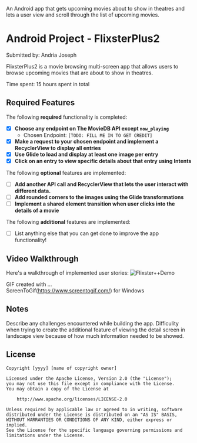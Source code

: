 An Android app that gets upcoming movies about to show in theatres and lets a user view and scroll through the list of upcoming movies.
# Android Project - FlixsterPlus2

Submitted by: Andria Joseph

FlixsterPlus2 is a movie browsing multi-screen app that allows users to browse upcoming movies that are about to show in theatres.

Time spent: 15 hours spent in total

## Required Features

The following **required** functionality is completed:

- [x] **Choose any endpoint on The MovieDB API except `now_playing`**
  - Chosen Endpoint: `[TODO: FILL ME IN TO GET CREDIT]`
- [x] **Make a request to your chosen endpoint and implement a RecyclerView to display all entries**
- [x] **Use Glide to load and display at least one image per entry**
- [x] **Click on an entry to view specific details about that entry using Intents**

The following **optional** features are implemented:

- [ ] **Add another API call and RecyclerView that lets the user interact with different data.** 
- [ ] **Add rounded corners to the images using the Glide transformations**
- [ ] **Implement a shared element transition when user clicks into the details of a movie**

The following **additional** features are implemented:

- [ ] List anything else that you can get done to improve the app functionality!

## Video Walkthrough

Here's a walkthrough of implemented user stories:
![Flixster++Demo](https://github.com/andria-joseph/FlixsterPlus2/assets/104771992/cfd84052-a321-4ed8-9ad5-7967702336c7)

GIF created with ...  
ScreenToGif(https://www.screentogif.com/) for Windows

## Notes

Describe any challenges encountered while building the app.
Difficulity when trying to create the additional feature of viewing the detail screen in landscape view because of how much information needed to be showed.
## License

    Copyright [yyyy] [name of copyright owner]

    Licensed under the Apache License, Version 2.0 (the "License");
    you may not use this file except in compliance with the License.
    You may obtain a copy of the License at

        http://www.apache.org/licenses/LICENSE-2.0

    Unless required by applicable law or agreed to in writing, software
    distributed under the License is distributed on an "AS IS" BASIS,
    WITHOUT WARRANTIES OR CONDITIONS OF ANY KIND, either express or implied.
    See the License for the specific language governing permissions and
    limitations under the License.
